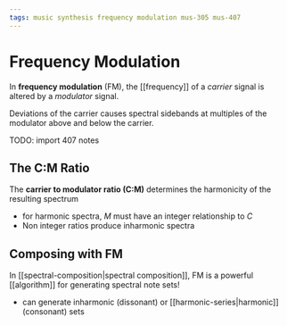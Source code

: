 ```yaml
---
tags: music synthesis frequency modulation mus-305 mus-407
---
```


# Frequency Modulation

In **frequency modulation** (FM), the [[frequency]] of a _carrier_ signal is altered by a _modulator_ signal.

Deviations of the carrier causes spectral sidebands at multiples of the modulator above and below the carrier.

TODO: import 407 notes

## The C:M Ratio

The **carrier to modulator ratio (C:M)** determines the harmonicity of the resulting spectrum

- for harmonic spectra, $M$ must have an integer relationship to $C$
- Non integer ratios produce inharmonic spectra

## Composing with FM

In [[spectral-composition|spectral composition]], FM is a powerful [[algorithm]] for generating spectral note sets!

- can generate inharmonic (dissonant) or [[harmonic-series|harmonic]] (consonant) sets
